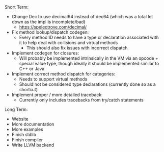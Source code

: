 Short Term:
- Change Dec to use decimal64 instead of dec64 (which was a total let down as the impl is incomplete/bad)
	- https://speleotrove.com/decimal/
- Fix method lookup/dispatch codegen:
	- Every method ID needs to have a type or declaration associated with it to help deal with collisions and virtual methods
		- This should also fix issues with incorrect dispatch
- Implement codegen for closures:
	- Will probably be implemented intrinsically in the VM via an opcode + special value type, though ideally it should be implemented similar to C++ or Java
- Implement correct method dispatch for categories:
	- Needs to support virtual methods
	- Should not be considered type declarations (currently done so as a shortcut)
- Implement proper / more detailed traceback:
	- Currently only includes tracebacks from try/catch statements


Long Term:
- Website
- More documentation
- More examples
- Finish stdlib
- Finish compiler
- Write LLVM backend